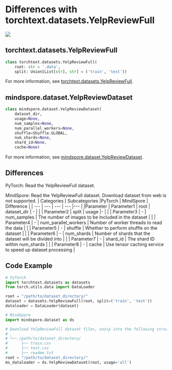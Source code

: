 # Differences with torchtext.datasets.YelpReviewFull

<a href="https://gitee.com/mindspore/docs/blob/r2.1/docs/mindspore/source_en/note/api_mapping/pytorch_diff/YelpReviewFull.md" target="_blank"><img src="https://mindspore-website.obs.cn-north-4.myhuaweicloud.com/website-images/r2.1/resource/_static/logo_source_en.png"></a>

## torchtext.datasets.YelpReviewFull

```python
class torchtext.datasets.YelpReviewFull(
    root: str = '.data',
    split: Union[List[str], str] = ('train', 'test'))
```

For more information, see [torchtext.datasets.YelpReviewFull](https://pytorch.org/text/0.9.0/datasets.html#yelpreviewfull).

## mindspore.dataset.YelpReviewDataset

```python
class mindspore.dataset.YelpReviewDataset(
    dataset_dir,
    usage=None,
    num_samples=None,
    num_parallel_workers=None,
    shuffle=Shuffle.GLOBAL,
    num_shards=None,
    shard_id=None,
    cache=None)
```

For more information, see [mindspore.dataset.YelpReviewDataset](https://mindspore.cn/docs/en/r2.1/api_python/dataset/mindspore.dataset.YelpReviewDataset.html#mindspore.dataset.YelpReviewDataset).

## Differences

PyTorch: Read the YelpReviewFull dataset.

MindSpore: Read the YelpReviewFull dataset. Download dataset from web is not supported.
| Categories | Subcategories |PyTorch | MindSpore | Difference |
| --- | ---   | ---   | ---        |---  |
|Parameter | Parameter1 | root    | dataset_dir    | - |
|     | Parameter2 | split      | usage    |- |
|     | Parameter3 | -    | num_samples | The number of images to be included in the dataset |
|     | Parameter4 | -    | num_parallel_workers | Number of worker threads to read the data |
|     | Parameter5 | -    | shuffle  | Whether to perform shuffle on the dataset |
|     | Parameter6 | -    | num_shards | Number of shards that the dataset will be divided into |
|     | Parameter7 | -    | shard_id | The shard ID within num_shards |
|     | Parameter8 | -    | cache | Use tensor caching service to speed up dataset processing |

## Code Example

```python
# PyTorch
import torchtext.datasets as datasets
from torch.utils.data import DataLoader

root = "/path/to/dataset_directory/"
dataset = datasets.YelpReviewFull(root, split=('train', 'test'))
dataloader = DataLoader(dataset)

# MindSpore
import mindspore.dataset as ds

# Download YelpReviewFull dataset files, unzip into the following structure
# .
# └── /path/to/dataset_directory/
#      ├── train.csv
#      ├── test.csv
#      ├── readme.txt
root = "/path/to/dataset_directory/"
ms_dataloader = ds.YelpReviewDataset(root, usage='all')
```
